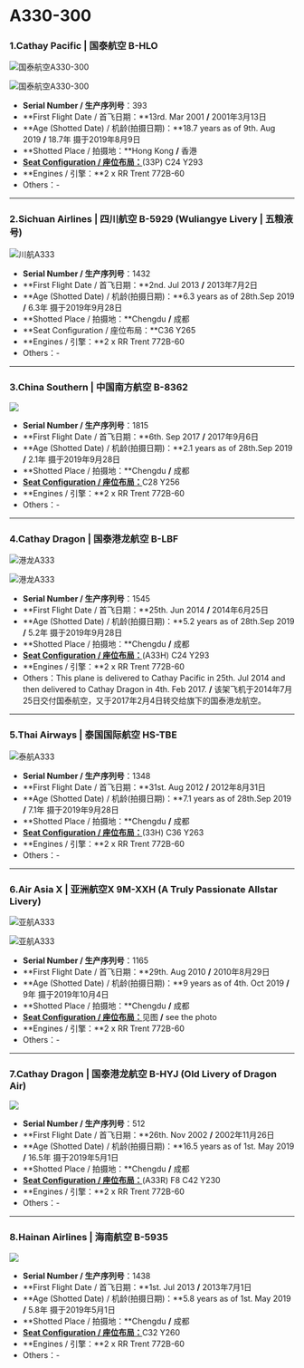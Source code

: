 # A330-300

### 1.Cathay Pacific | 国泰航空     B-HLO

![国泰航空A330-300](http://cdn.eternityqjl.top/A333_CX_B-HLO_1.jpg)

![国泰航空A330-300](http://cdn.eternityqjl.top/A333_CX_B-HLO_2.jpg)

- **Serial Number / 生产序列号**：393
- **First Flight Date / 首飞日期：**13rd. Mar 2001  **/**  2001年3月13日
- **Age (Shotted Date) / 机龄(拍摄日期)：**18.7 years as of 9th. Aug 2019  **/**  18.7年  摄于2019年8月9日
- **Shotted Place / 拍摄地：**Hong Kong  **/**  香港
- [**Seat Configuration / 座位布局：**](https://www.cathaypacific.com/cx/sc_CN/travel-information/flying-with-us/aircraft-and-fleet/airbus-a330/a330.html)(33P) C24 Y293
- **Engines / 引擎：**2 x RR Trent 772B-60
- Others：-

****

### 2.Sichuan Airlines | 四川航空     B-5929 (Wuliangye Livery | 五粮液号)

![川航A333](http://cdn.eternityqjl.top/A333_3U_B-5929%E4%BA%94%E7%B2%AE%E6%B6%B2%E5%8F%B7.jpg)

- **Serial Number / 生产序列号**：1432
- **First Flight Date / 首飞日期：**2nd. Jul 2013  **/**  2013年7月2日
- **Age (Shotted Date) / 机龄(拍摄日期)：**6.3 years as of 28th.Sep 2019  **/**  6.3年  摄于2019年9月28日
- **Shotted Place / 拍摄地：**Chengdu  **/**  成都
- **Seat Configuration / 座位布局：**C36 Y265
- **Engines / 引擎：**2 x RR Trent 772B-60
- Others：-

****

### 3.China Southern | 中国南方航空     B-8362

![](http://cdn.eternityqjl.top/A333_CZ_B-8362_1.jpg)

- **Serial Number / 生产序列号**：1815
- **First Flight Date / 首飞日期：**6th. Sep 2017  **/**  2017年9月6日
- **Age (Shotted Date) / 机龄(拍摄日期)：**2.1 years as of 28th.Sep 2019  **/**  2.1年  摄于2019年9月28日
- **Shotted Place / 拍摄地：**Chengdu  **/**  成都
- [**Seat Configuration / 座位布局：**](https://www.csair.com/cn/tourguide/flight_service/cabin_layout/kongke/18h1sp092nli2.shtml)C28 Y256
- **Engines / 引擎：**2 x RR Trent 772B-60
- Others：-

****

### 4.Cathay Dragon | 国泰港龙航空     B-LBF

![港龙A333](http://cdn.eternityqjl.top/A333_KA_B-LBF_3.jpg)

![港龙A333](http://cdn.eternityqjl.top/A333_KA_B-LBF_2.jpg)

- **Serial Number / 生产序列号**：1545
- **First Flight Date / 首飞日期：**25th. Jun 2014  **/**  2014年6月25日
- **Age (Shotted Date) / 机龄(拍摄日期)：**5.2 years as of 28th.Sep 2019  **/**  5.2年  摄于2019年9月28日
- **Shotted Place / 拍摄地：**Chengdu  **/**  成都
- [**Seat Configuration / 座位布局：**](https://www.cathaypacific.com/cx/sc_CN/travel-information/flying-with-us/aircraft-and-fleet/cathaydragon-airbus/a330.html?cxsource=TOP-NAV_EXPERIENCE_3_2)(A33H) C24 Y293
- **Engines / 引擎：**2 x RR Trent 772B-60
- Others：This plane is delivered to Cathay Pacific in 25th. Jul 2014 and then delivered to Cathay Dragon in 4th. Feb 2017.  **/**  该架飞机于2014年7月25日交付国泰航空，又于2017年2月4日转交给旗下的国泰港龙航空。

****

### 5.Thai Airways | 泰国国际航空     HS-TBE

![泰航A333](http://cdn.eternityqjl.top/A333_TG_HS-TBE.jpg)

- **Serial Number / 生产序列号**：1348
- **First Flight Date / 首飞日期：**31st. Aug 2012  **/**  2012年8月31日
- **Age (Shotted Date) / 机龄(拍摄日期)：**7.1 years as of 28th.Sep 2019  **/**  7.1年  摄于2019年9月28日
- **Shotted Place / 拍摄地：**Chengdu  **/**  成都
- [**Seat Configuration / 座位布局：**](https://www.thaiairways.com/zh_CN/experience_my_thai/our_aircraft/aircraft/33H.page?)(33H) C36 Y263
- **Engines / 引擎：**2 x RR Trent 772B-60
- Others：-

****

### 6.Air Asia X | 亚洲航空X  9M-XXH (A Truly Passionate Allstar Livery)

![亚航A333](http://cdn.eternityqjl.top/A333_D7_9M-XXH_1.jpg)

![亚航A333](http://cdn.eternityqjl.top/A333_D7_9M-XXH_3.jpg)

- **Serial Number / 生产序列号**：1165
- **First Flight Date / 首飞日期：**29th. Aug 2010  **/**  2010年8月29日
- **Age (Shotted Date) / 机龄(拍摄日期)：**9 years as of 4th. Oct 2019  **/**  9年  摄于2019年10月4日
- **Shotted Place / 拍摄地：**Chengdu  **/**  成都
- [**Seat Configuration / 座位布局：**](https://www.airasia.com/cn/zh/inflight-comforts/seat-options.page#airbusA330)见图  **/**  see the photo
- **Engines / 引擎：**2 x RR Trent 772B-60
- Others：-

****

### 7.Cathay Dragon | 国泰港龙航空 B-HYJ (Old Livery of Dragon Air)

![](http://cdn.eternityqjl.top/A333_KA_B-HYJ.jpg)

- **Serial Number / 生产序列号**：512
- **First Flight Date / 首飞日期：**26th. Nov 2002  **/**  2002年11月26日
- **Age (Shotted Date) / 机龄(拍摄日期)：**16.5 years as of 1st. May 2019  **/**  16.5年  摄于2019年5月1日
- **Shotted Place / 拍摄地：**Chengdu  **/**  成都
- [**Seat Configuration / 座位布局：**](https://www.cathaypacific.com/cx/sc_CN/travel-information/flying-with-us/aircraft-and-fleet/cathaydragon-airbus/a330.html?cxsource=TOP-NAV_EXPERIENCE_3_2)(A33R) F8 C42 Y230
- **Engines / 引擎：**2 x RR Trent 772B-60
- Others：-

****

### 8.Hainan Airlines | 海南航空 B-5935

![](http://cdn.eternityqjl.top/A333_HU_B-5935.jpg)

- **Serial Number / 生产序列号**：1438
- **First Flight Date / 首飞日期：**1st. Jul 2013  **/**  2013年7月1日
- **Age (Shotted Date) / 机龄(拍摄日期)：**5.8 years as of 1st. May 2019  **/**  5.8年  摄于2019年5月1日
- **Shotted Place / 拍摄地：**Chengdu  **/**  成都
- [**Seat Configuration / 座位布局：**](https://www.hainanairlines.com/HUPortal/dyn/portal/DisplayPage?COUNTRY_SITE=AT&SITE=CBHZCBHZ&LANGUAGE=CN&PAGE=ASSS#001)C32 Y260
- **Engines / 引擎：**2 x RR Trent 772B-60
- Others：-


